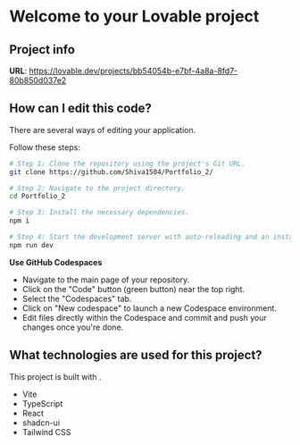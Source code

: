 # Welcome to your Lovable project

## Project info

**URL**: https://lovable.dev/projects/bb54054b-e7bf-4a8a-8fd7-80b850d037e2

## How can I edit this code?

There are several ways of editing your application.


Follow these steps:

```sh
# Step 1: Clone the repository using the project's Git URL.
git clone https://github.com/Shiva1504/Portfolio_2/

# Step 2: Navigate to the project directory.
cd Portfolio_2

# Step 3: Install the necessary dependencies.
npm i

# Step 4: Start the development server with auto-reloading and an instant preview.
npm run dev
```

**Use GitHub Codespaces**

- Navigate to the main page of your repository.
- Click on the "Code" button (green button) near the top right.
- Select the "Codespaces" tab.
- Click on "New codespace" to launch a new Codespace environment.
- Edit files directly within the Codespace and commit and push your changes once you're done.

## What technologies are used for this project?

This project is built with .

- Vite
- TypeScript
- React
- shadcn-ui
- Tailwind CSS
